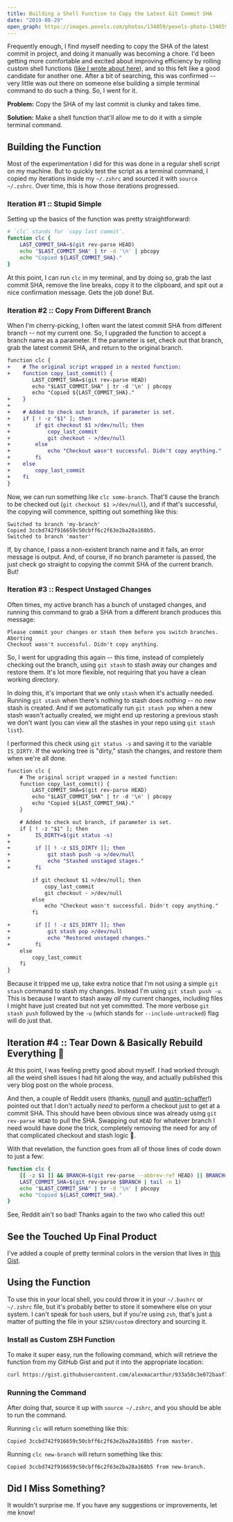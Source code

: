 ```yaml
---
title: Building a Shell Function to Copy the Latest Git Commit SHA
date: "2019-08-29"
open_graph: https://images.pexels.com/photos/134059/pexels-photo-134059.jpeg?auto=compress&cs=tinysrgb&dpr=2&h=1200&w=1200
---
```


Frequently enough, I find myself needing to copy the SHA of the latest commit in project, and doing it manually was becoming a chore. I'd been getting more comfortable and excited about improving efficiency by rolling custom shell functions ([like I wrote about here](/posts/formatting-my-php-more-efficiently-with-a-bash-function)), and so this felt like a good candidate for another one. After a bit of searching, this was confirmed -- very little was out there on someone else building a simple terminal command to do such a thing. So, I went for it.

**Problem:** Copy the SHA of my last commit is clunky and takes time.

**Solution:** Make a shell function that'll allow me to do it with a simple terminal command.

## Building the Function
Most of the experimentation I did for this was done in a regular shell script on my machine. But to quickly test the script as a terminal command, I copied my iterations inside my `~/.zshrc` and sourced it with `source ~/.zshrc`. Over time, this is how those iterations progressed. 

### Iteration #1 :: Stupid Simple

Setting up the basics of the function was pretty straightforward: 

```bash
# `clc` stands for `copy last commit`.
function clc {
    LAST_COMMIT_SHA=$(git rev-parse HEAD)
    echo "$LAST_COMMIT_SHA" | tr -d '\n' | pbcopy
    echo "Copied ${LAST_COMMIT_SHA}."
}
```

At this point, I can run `clc` in my terminal, and by doing so, grab the last commit SHA, remove the line breaks, copy it to the clipboard, and spit out a nice confirmation message. Gets the job done! But.

### Iteration #2 :: Copy From Different Branch

When I'm cherry-picking, I often want the latest commit SHA from different branch -- not my current one. So, I upgraded the function to accept a branch name as a parameter. If the parameter is set, check out that branch, grab the latest commit SHA, and return to the original branch.

```diff
function clc {
+    # The original script wrapped in a nested function:
+    function copy_last_commit() {
        LAST_COMMIT_SHA=$(git rev-parse HEAD)
        echo "$LAST_COMMIT_SHA" | tr -d '\n' | pbcopy
        echo "Copied ${LAST_COMMIT_SHA}."
+    }
+    
+    # Added to check out branch, if parameter is set.
+    if [ ! -z "$1" ]; then
+        if git checkout $1 >/dev/null; then
+            copy_last_commit
+            git checkout - >/dev/null
+        else
+            echo "Checkout wasn't successful. Didn't copy anything."
+        fi
+    else
+        copy_last_commit
+    fi
}
```

Now, we can run something like `clc some-branch`. That'll cause the branch to be checked out (`git checkout $1 >/dev/null`), and if that's successful, the copying will commence, spitting out something like this:

```
Switched to branch 'my-branch'
Copied 3ccbd742f916659c50cbff6c2f63e2ba28a168b5.
Switched to branch 'master'
```

If, by chance, I pass a non-existent branch name and it fails, an error message is output. And, of course, if no branch parameter is passed, the just check go straight to copying the commit SHA of the current branch. But!

### Iteration #3 :: Respect Unstaged Changes

Often times, my active branch has a bunch of unstaged changes, and running this command to grab a SHA from a different branch produces this message:

```
Please commit your changes or stash them before you switch branches.
Aborting
Checkout wasn't successful. Didn't copy anything.
```

So, I went for upgrading this again -- this time, instead of completely checking out the branch, using `git stash` to stash away our changes and restore them. It's lot more flexible, not requiring that you have a clean working directory.

In doing this, it's important that we only `stash` when it's actually needed. Running `git stash` when there's nothing to stash does _nothing_ -- no new stash is created. And if we automatically run `git stash pop` when a new stash wasn't actually created, we might end up restoring a previous stash we don't want (you can view all the stashes in your repo using `git stash list`).

I performed this check using `git status -s` and saving it to the variable `IS_DIRTY`. If the working tree is "dirty," stash the changes, and restore them when we're all done.

```diff
function clc {
    # The original script wrapped in a nested function:
    function copy_last_commit() {
        LAST_COMMIT_SHA=$(git rev-parse HEAD)
        echo "$LAST_COMMIT_SHA" | tr -d '\n' | pbcopy
        echo "Copied ${LAST_COMMIT_SHA}."
    }

    # Added to check out branch, if parameter is set.
    if [ ! -z "$1" ]; then
+        IS_DIRTY=$(git status -s)
+    
+        if [[ ! -z $IS_DIRTY ]]; then
+            git stash push -u >/dev/null
+            echo "Stashed unstaged stages."
+        fi

        if git checkout $1 >/dev/null; then
            copy_last_commit
            git checkout - >/dev/null
        else
            echo "Checkout wasn't successful. Didn't copy anything."
        fi

+        if [[ ! -z $IS_DIRTY ]]; then
+            git stash pop >/dev/null
+            echo "Restored unstaged changes."
+        fi
    else
        copy_last_commit
    fi
}
```

Because it tripped me up, take extra notice that I'm not using a simple `git stash` command to stash my changes. Instead I'm using `git stash push -u`. This is because I want to stash away _all_ my current changes, including files I might have just created but not yet committed. The more verbose `git stash push` followed by the `-u` (which stands for `--include-untracked`) flag will do just that.

## Iteration #4 :: Tear Down & Basically Rebuild Everything 🤦

At this point, I was feeling pretty good about myself. I had worked through all the weird shell issues I had hit along the way, and actually published this very blog post on the whole process.

And then, a couple of Reddit users (thanks, [nunull](https://www.reddit.com/user/nunull/) and [austin-schaffer](https://www.reddit.com/user/austin-schaffer/)!) pointed out that I don't actually _need_ to perform a checkout just to get at a commit SHA. This should have been obvious since was already using `git rev-parse HEAD` to pull the SHA. Swapping out `HEAD` for whatever branch I need would have done the trick, completely removing the need for any of that complicated checkout and stash logic 🤦. 

With that revelation, the function goes from all of those lines of code down to just a few:

```bash
function clc {
    [[ -z $1 ]] && BRANCH=$(git rev-parse --abbrev-ref HEAD) || BRANCH=$1
    LAST_COMMIT_SHA=$(git rev-parse $BRANCH | tail -n 1)
    echo "$LAST_COMMIT_SHA" | tr -d '\n' | pbcopy
    echo "Copied ${LAST_COMMIT_SHA}."
}
```

See, Reddit ain't so bad! Thanks again to the two who called this out!

## See the Touched Up Final Product

I've added a couple of pretty terminal colors in the version that lives in [this Gist](https://gist.github.com/alexmacarthur/933a50c3e072baaf7b6ed18b94e0e873).

## Using the Function

To use this in your local shell, you could throw it in your `~/.bashrc` or `~/.zshrc` file, but it's probably better to store it somewhere else on your system. I can't speak for `bash` users, but if you're using `zsh`, that's just a matter of putting the file in your `$ZSH/custom` directory and sourcing it.

### Install as Custom ZSH Function

To make it super easy, run the following command, which will retrieve the function from my GitHub Gist and put it into the appropriate location:

```bash
curl https://gist.githubusercontent.com/alexmacarthur/933a50c3e072baaf7b6ed18b94e0e873/raw/59f22ae740d83f39a88b70f4aebb0c27b2f9805f/copy-last-commit.zsh -o $ZSH/custom/clc.zsh
```

### Running the Command

After doing that, source it up with `source ~/.zshrc`, and you should be able to run the command. 

Running `clc` will return something like this: 

```
Copied 3ccbd742f916659c50cbff6c2f63e2ba28a168b5 from master.
```

Running `clc new-branch` will return something like this:

```
Copied 3ccbd742f916659c50cbff6c2f63e2ba28a168b5 from new-branch.
```

## Did I Miss Something? 

It wouldn't surprise me. If you have any suggestions or improvements, let me know!
